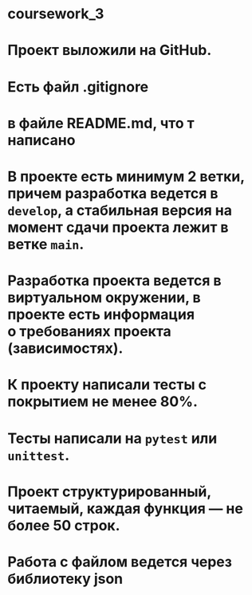 # coursework_3
# Проект выложили на GitHub.
# Есть файл .gitignore
# в файле README.md, что т написано 
# В проекте есть минимум 2 ветки, причем разработка ведется в `develop`, а стабильная версия на момент сдачи проекта лежит в ветке `main`.
# Разработка проекта ведется в виртуальном окружении, в проекте есть информация о требованиях проекта (зависимостях).
# К проекту написали тесты с покрытием не менее 80%.
# Тесты написали на `pytest` или `unittest`.
# Проект структурированный, читаемый, каждая функция — не более 50 строк.
# Работа с файлом ведется через библиотеку json
